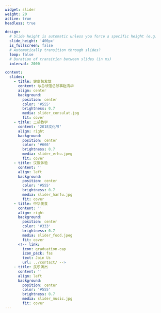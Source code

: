 ```yaml
---
widget: slider
weight: 20
active: true
headless: true

design:
  # Slide height is automatic unless you force a specific height (e.g. '400px')
  slide_height: '400px'
  is_fullscreen: false
  # Automatically transition through slides?
  loop: false
  # Duration of transition between slides (in ms)
  interval: 2000

content:
  slides:
    - title: 健康包发放
      content: 与总领馆总领事赵清华
      align: center
      background:
        position: center
        color: '#555'
        brightness: 0.7
        media: slider_consulat.jpg
        fit: cover
    - title: 二胡教学
      content: '2018文化节'
      align: right
      background:
        position: center
        color: '#666'
        brightness: 0.7
        media: slider_erhu.jpeg
        fit: cover
    - title: 汉服体验
      content: ''
      align: left
      background:
        position: center
        color: '#555'
        brightness: 0.7
        media: slider_hanfu.jpg
        fit: cover
    - title: 中华美食
      content: ''
      align: right
      background:
        position: center
        color: '#333'
        brightness: 0.7
        media: slider_food.jpeg
        fit: cover
      <!-- link:
        icon: graduation-cap
        icon_pack: fas
        text: Join Us
        url: ../contact/ -->
    - title: 民乐演出
      content: ''
      align: left
      background:
        position: center
        color: '#555'
        brightness: 0.7
        media: slider_music.jpg
        fit: cover
---
```

